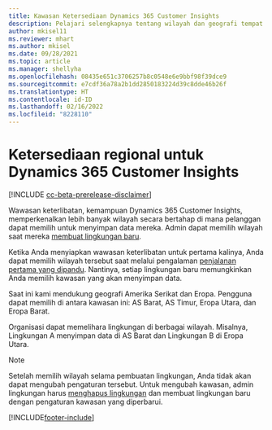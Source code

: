 ```yaml
---
title: Kawasan Ketersediaan Dynamics 365 Customer Insights
description: Pelajari selengkapnya tentang wilayah dan geografi tempat layanan disebarkan.
author: mkisel11
ms.reviewer: mhart
ms.author: mkisel
ms.date: 09/28/2021
ms.topic: article
ms.manager: shellyha
ms.openlocfilehash: 08435e651c3706257b8c0548e6e9bbf98f39dce9
ms.sourcegitcommit: e7cdf36a78a2b1dd2850183224d39c8dde46b26f
ms.translationtype: HT
ms.contentlocale: id-ID
ms.lasthandoff: 02/16/2022
ms.locfileid: "8228110"
---
```

# <a name="regional-availability-for-dynamics-365-customer-insights"></a>Ketersediaan regional untuk Dynamics 365 Customer Insights

[!INCLUDE [cc-beta-prerelease-disclaimer](includes/cc-beta-prerelease-disclaimer.md)]

Wawasan keterlibatan, kemampuan Dynamics 365 Customer Insights, memperkenalkan lebih banyak wilayah secara bertahap di mana pelanggan dapat memilih untuk menyimpan data mereka. Admin dapat memilih wilayah saat mereka [membuat lingkungan baru](create-new-environment.md). 

Ketika Anda menyiapkan wawasan keterlibatan untuk pertama kalinya, Anda dapat memilih wilayah tersebut saat melalui pengalaman [penjalanan pertama yang dipandu](quickstart.md). Nantinya, setiap lingkungan baru memungkinkan Anda memilih kawasan yang akan menyimpan data.

Saat ini kami mendukung geografi Amerika Serikat dan Eropa. Pengguna dapat memilih di antara kawasan ini: AS Barat, AS Timur, Eropa Utara, dan Eropa Barat.

Organisasi dapat memelihara lingkungan di berbagai wilayah. Misalnya, Lingkungan A menyimpan data di AS Barat dan Lingkungan B di Eropa Utara.

> [!NOTE]
> Setelah memilih wilayah selama pembuatan lingkungan, Anda tidak akan dapat mengubah pengaturan tersebut. Untuk mengubah kawasan, admin lingkungan harus [menghapus lingkungan](manage-environments-workspaces.md#delete-an-environment) dan membuat lingkungan baru dengan pengaturan kawasan yang diperbarui.


[!INCLUDE[footer-include](../includes/footer-banner.md)]
